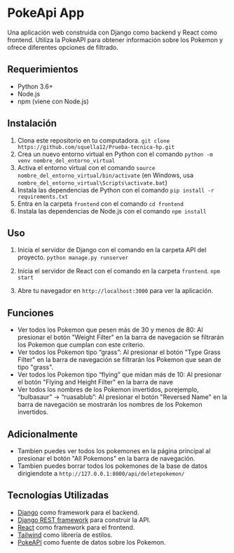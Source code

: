 # PokeApi App

Una aplicación web construida con Django como backend y React como frontend. Utiliza la PokeAPI para obtener información sobre los Pokemon y ofrece diferentes opciones de filtrado.

## Requerimientos
- Python 3.6+
- Node.js
- npm (viene con Node.js)

## Instalación
1. Clona este repositorio en tu computadora.
``` git clone https://github.com/squella12/Prueba-tecnica-hp.git ```
2. Crea un nuevo entorno virtual en Python con el comando 
``` python -m venv nombre_del_entorno_virtual ```
3. Activa el entorno virtual con el comando 
``` source nombre_del_entorno_virtual/bin/activate ```
(en Windows, usa `nombre_del_entorno_virtual\Scripts\activate.bat`)
4. Instala las dependencias de Python con el comando 
``` pip install -r requirements.txt ```
5. Entra en la carpeta `frontend` con el comando 
``` cd frontend ```
6. Instala las dependencias de Node.js con el comando 
``` npm install ```

## Uso
1. Inicia el servidor de Django con el comando en la carpeta API del proyecto.
``` python manage.py runserver ```

2. Inicia el servidor de React con el comando en la carpeta `frontend`.
``` npm start ```

3. Abre tu navegador en `http://localhost:3000` para ver la aplicación.

## Funciones
- Ver todos los Pokemon que pesen más de 30 y menos de 80: Al presionar el botón "Weight Filter" en la barra de navegación se filtrarán los Pokemon que cumplan con este criterio.
- Ver todos los Pokemon tipo “grass”: Al presionar el botón "Type Grass Filter" en la barra de navegación se filtrarán los Pokemon que sean de tipo "grass".
- Ver todos los Pokemon tipo “flying” que midan más de 10: Al presionar el botón "Flying and Height Filter" en la barra de nave
- Ver todos los nombres de los Pokemon invertidos, porejemplo, “bulbasaur” → “ruasablub”: Al presionar el botón "Reversed Name" en la barra de navegación se mostrarán los nombres de los Pokemon invertidos.

## Adicionalmente
- Tambien puedes ver todos los pokemones en la página principal al presionar el botón "All Pokemons" en la barra de navegación.
- Tambien puedes borrar todos los pokemones de la base de datos dirigiendote a  `http://127.0.0.1:8000/api/deletepokemon/`

## Tecnologías Utilizadas
- [Django](https://www.djangoproject.com/) como framework para el backend.
- [Django REST framework](https://www.django-rest-framework.org/) para construir la API.
- [React](https://reactjs.org/) como framework para el frontend.
- [Tailwind](https://tailwindcss.com/) como librería de estilos.
- [PokeAPI](https://pokeapi.co/) como fuente de datos sobre los Pokemon.
